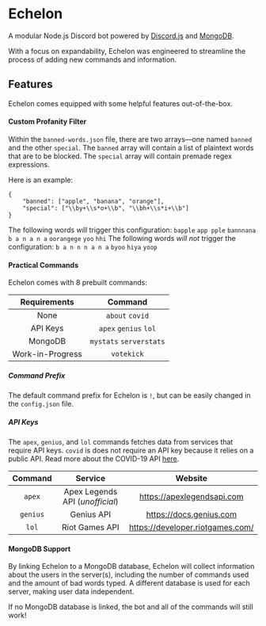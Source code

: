 # Echelon

A modular Node.js Discord bot powered by [Discord.js](https://discord.js.org/) and [MongoDB](https://www.mongodb.com/).

With a focus on expandability, Echelon was engineered to streamline the process of adding new commands and information.

## Features

Echelon comes equipped with some helpful features out-of-the-box.

#### Custom Profanity Filter

Within the `banned-words.json` file, there are two arrays—one named `banned` and the other `special`. The `banned` array will contain a list of plaintext words that are to be blocked. The `special` array will contain premade regex expressions.

Here is an example:
```
{
    "banned": ["apple", "banana", "orange"],
    "special": ["\\by+\\s*o+\\b", "\\bh+\\s*i+\\b"]
}
```

The following words *will* trigger this configuration:
`bapple` `app pple` `bannnana` `b a n a n a` `oorangege` `yoo` `hhi`
The following words *will not* trigger the configuration:
`b a n n n a n a` `byoo` `hiya` `yoop`

#### Practical Commands
Echelon comes with 8 prebuilt commands:

|   Requirements   |         Command         |
|:----------------:|:-----------------------:|
|       None       |     `about` `covid`     |
|     API Keys     |  `apex` `genius` `lol`  |
|      MongoDB     | `mystats` `serverstats` |
| Work-in-Progress |        `votekick`       |

##### Command Prefix

The default command prefix for Echelon is `!`, but can be easily changed in the `config.json` file.

##### API Keys

The `apex`, `genius`, and `lol` commands fetches data from services that require API keys. `covid` is does not require an API key because it relies on a public API. Read more about the COVID-19 API [here](https://covidtracking.com/data/api).

|  Command |            Service            |              Website             |
|:--------:|:-----------------------------:|:--------------------------------:|
|  `apex`  | Apex Legends API (*unofficial*) |    https://apexlegendsapi.com    |
| `genius` |           Genius API          |      https://docs.genius.com     |
|   `lol`  |         Riot Games API        | https://developer.riotgames.com/ |

#### MongoDB Support

By linking Echelon to a MongoDB database, Echelon will collect information about the users in the server(s), including the number of commands used and the amount of bad words typed. A different database is used for each server, making user data independent.

If no MongoDB database is linked, the bot and all of the commands will still work!


